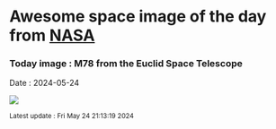 
# Awesome space image of the day from [NASA](https://api.nasa.gov/)

### Today image : M78 from the Euclid Space Telescope
Date : 2024-05-24

![](https://apod.nasa.gov/apod/image/2405/M78_Euclid_960.jpg)

<small>Latest update : Fri May 24 21:13:19 2024</small>
        